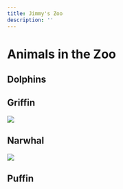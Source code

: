 ```yaml
---
title: Jimmy's Zoo
description: ''
---
```


# Animals in the Zoo

## Dolphins

## Griffin

[![](https://bwart-mkto.github.io/scrum-team-griffin-site/Griffin%20image%201.jpg)](https://bwart-mkto.github.io/scrum-team-griffin-site/)

## Narwhal

[![](https://rdubrock.github.io/narwhals/jedi_narwhal.jpg)](https://rdubrock.github.io/narwhals/)

## Puffin

